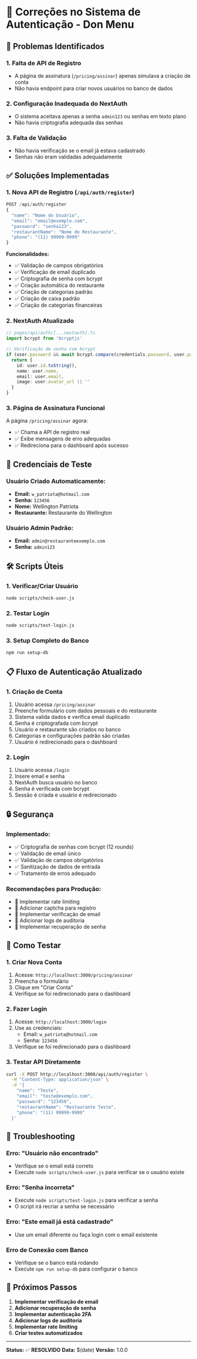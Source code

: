 # 🔧 Correções no Sistema de Autenticação - Don Menu

## 🚨 Problemas Identificados

### 1. **Falta de API de Registro**
- A página de assinatura (`/pricing/assinar`) apenas simulava a criação de conta
- Não havia endpoint para criar novos usuários no banco de dados

### 2. **Configuração Inadequada do NextAuth**
- O sistema aceitava apenas a senha `admin123` ou senhas em texto plano
- Não havia criptografia adequada das senhas

### 3. **Falta de Validação**
- Não havia verificação se o email já estava cadastrado
- Senhas não eram validadas adequadamente

## ✅ Soluções Implementadas

### 1. **Nova API de Registro** (`/api/auth/register`)

```typescript
POST /api/auth/register
{
  "name": "Nome do Usuário",
  "email": "email@exemplo.com",
  "password": "senha123",
  "restaurantName": "Nome do Restaurante",
  "phone": "(11) 99999-9999"
}
```

**Funcionalidades:**
- ✅ Validação de campos obrigatórios
- ✅ Verificação de email duplicado
- ✅ Criptografia de senha com bcrypt
- ✅ Criação automática do restaurante
- ✅ Criação de categorias padrão
- ✅ Criação de caixa padrão
- ✅ Criação de categorias financeiras

### 2. **NextAuth Atualizado**

```typescript
// pages/api/auth/[...nextauth].ts
import bcrypt from 'bcryptjs'

// Verificação de senha com bcrypt
if (user.password && await bcrypt.compare(credentials.password, user.password)) {
  return {
    id: user.id.toString(),
    name: user.name,
    email: user.email,
    image: user.avatar_url || ''
  }
}
```

### 3. **Página de Assinatura Funcional**

A página `/pricing/assinar` agora:
- ✅ Chama a API de registro real
- ✅ Exibe mensagens de erro adequadas
- ✅ Redireciona para o dashboard após sucesso

## 🔑 Credenciais de Teste

### Usuário Criado Automaticamente:
- **Email:** `w_patriota@hotmail.com`
- **Senha:** `123456`
- **Nome:** Wellington Patriota
- **Restaurante:** Restaurante do Wellington

### Usuário Admin Padrão:
- **Email:** `admin@restauranteexemplo.com`
- **Senha:** `admin123`

## 🛠️ Scripts Úteis

### 1. **Verificar/Criar Usuário**
```bash
node scripts/check-user.js
```

### 2. **Testar Login**
```bash
node scripts/test-login.js
```

### 3. **Setup Completo do Banco**
```bash
npm run setup-db
```

## 📋 Fluxo de Autenticação Atualizado

### 1. **Criação de Conta**
1. Usuário acessa `/pricing/assinar`
2. Preenche formulário com dados pessoais e do restaurante
3. Sistema valida dados e verifica email duplicado
4. Senha é criptografada com bcrypt
5. Usuário e restaurante são criados no banco
6. Categorias e configurações padrão são criadas
7. Usuário é redirecionado para o dashboard

### 2. **Login**
1. Usuário acessa `/login`
2. Insere email e senha
3. NextAuth busca usuário no banco
4. Senha é verificada com bcrypt
5. Sessão é criada e usuário é redirecionado

## 🔒 Segurança

### Implementado:
- ✅ Criptografia de senhas com bcrypt (12 rounds)
- ✅ Validação de email único
- ✅ Validação de campos obrigatórios
- ✅ Sanitização de dados de entrada
- ✅ Tratamento de erros adequado

### Recomendações para Produção:
- 🔄 Implementar rate limiting
- 🔄 Adicionar captcha para registro
- 🔄 Implementar verificação de email
- 🔄 Adicionar logs de auditoria
- 🔄 Implementar recuperação de senha

## 🧪 Como Testar

### 1. **Criar Nova Conta**
1. Acesse: `http://localhost:3000/pricing/assinar`
2. Preencha o formulário
3. Clique em "Criar Conta"
4. Verifique se foi redirecionado para o dashboard

### 2. **Fazer Login**
1. Acesse: `http://localhost:3000/login`
2. Use as credenciais:
   - Email: `w_patriota@hotmail.com`
   - Senha: `123456`
3. Verifique se foi redirecionado para o dashboard

### 3. **Testar API Diretamente**
```bash
curl -X POST http://localhost:3000/api/auth/register \
  -H "Content-Type: application/json" \
  -d '{
    "name": "Teste",
    "email": "teste@exemplo.com",
    "password": "123456",
    "restaurantName": "Restaurante Teste",
    "phone": "(11) 99999-9999"
  }'
```

## 🐛 Troubleshooting

### Erro: "Usuário não encontrado"
- Verifique se o email está correto
- Execute `node scripts/check-user.js` para verificar se o usuário existe

### Erro: "Senha incorreta"
- Execute `node scripts/test-login.js` para verificar a senha
- O script irá recriar a senha se necessário

### Erro: "Este email já está cadastrado"
- Use um email diferente ou faça login com o email existente

### Erro de Conexão com Banco
- Verifique se o banco está rodando
- Execute `npm run setup-db` para configurar o banco

## 📝 Próximos Passos

1. **Implementar verificação de email**
2. **Adicionar recuperação de senha**
3. **Implementar autenticação 2FA**
4. **Adicionar logs de auditoria**
5. **Implementar rate limiting**
6. **Criar testes automatizados**

---

**Status:** ✅ **RESOLVIDO**
**Data:** $(date)
**Versão:** 1.0.0 